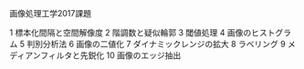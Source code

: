 画像処理工学2017課題

1  標本化間隔と空間解像度
2  階調数と疑似輪郭
3  閾値処理
4  画像のヒストグラム
5  判別分析法
6  画像の二値化
7  ダイナミックレンジの拡大
8  ラベリング
9  メディアンフィルタと先鋭化
10 画像のエッジ抽出
